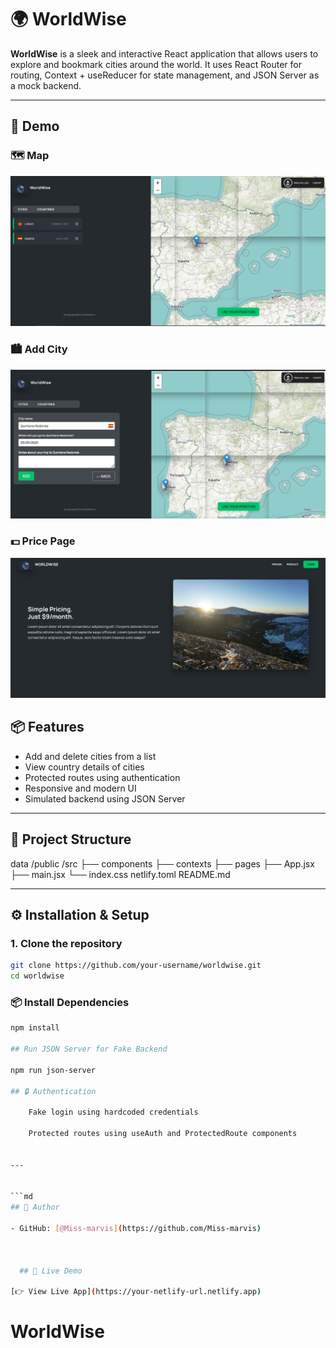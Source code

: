 # 🌍 WorldWise

**WorldWise** is a sleek and interactive React application that allows users to
explore and bookmark cities around the world. It uses React Router for routing,
Context + useReducer for state management, and JSON Server as a mock backend.

---

## 📸 Demo

### 🗺️ Map

![Map](./public/Screenshot1.png)

### 🏙️ Add City

![Add City](./public/Screenshot2.png)

### 💵 Price Page

![Price page](./public/Screenshot3.png)

## 📦 Features

- Add and delete cities from a list
- View country details of cities
- Protected routes using authentication
- Responsive and modern UI
- Simulated backend using JSON Server

---

## 📁 Project Structure

data /public /src ├── components ├── contexts ├── pages ├── App.jsx ├── main.jsx
└── index.css netlify.toml README.md

---

## ⚙️ Installation & Setup

### 1. Clone the repository

```bash
git clone https://github.com/your-username/worldwise.git
cd worldwise
```

### 📦 Install Dependencies

````bash
npm install

## Run JSON Server for Fake Backend

npm run json-server

## 🔒 Authentication

    Fake login using hardcoded credentials

    Protected routes using useAuth and ProtectedRoute components


---


```md
## 👤 Author

- GitHub: [@Miss-marvis](https://github.com/Miss-marvis)



  ## 🚀 Live Demo

[👉 View Live App](https://your-netlify-url.netlify.app)

````

# WorldWise

